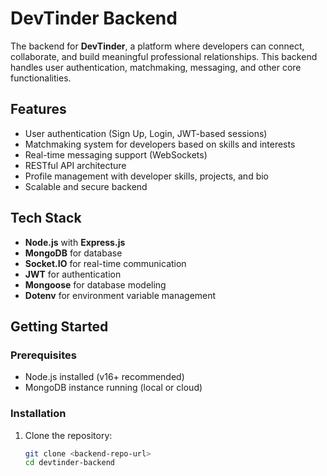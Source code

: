 # DevTinder Backend

The backend for **DevTinder**, a platform where developers can connect, collaborate, and build meaningful professional relationships. This backend handles user authentication, matchmaking, messaging, and other core functionalities.

## Features

- User authentication (Sign Up, Login, JWT-based sessions)
- Matchmaking system for developers based on skills and interests
- Real-time messaging support (WebSockets)
- RESTful API architecture
- Profile management with developer skills, projects, and bio
- Scalable and secure backend

## Tech Stack

- **Node.js** with **Express.js**
- **MongoDB** for database
- **Socket.IO** for real-time communication
- **JWT** for authentication
- **Mongoose** for database modeling
- **Dotenv** for environment variable management

## Getting Started

### Prerequisites

- Node.js installed (v16+ recommended)
- MongoDB instance running (local or cloud)

### Installation

1. Clone the repository:
   ```bash
   git clone <backend-repo-url>
   cd devtinder-backend
